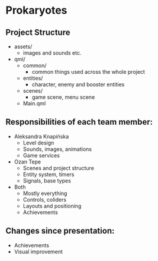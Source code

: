 # Prokaryotes

## Project Structure
- assets/
  - images and sounds etc.
- qml/
  - common/
    - common things used across the whole project
  - entities/
    - character, enemy and booster entities
  - scenes/
    - game scene, menu scene
  - Main.qml
  
## Responsibilities of each team member:
- Aleksandra Knapińska
  - Level design 
  - Sounds, images, animations
  - Game services
- Ozan Tepe
  - Scenes and project structure
  - Entity system, timers
  - Signals, base types
- Both
  - Mostly everything
  - Controls, coliders
  - Layouts and positioning
  - Achievements


## Changes since presentation:
- Achievements
- Visual improvement
